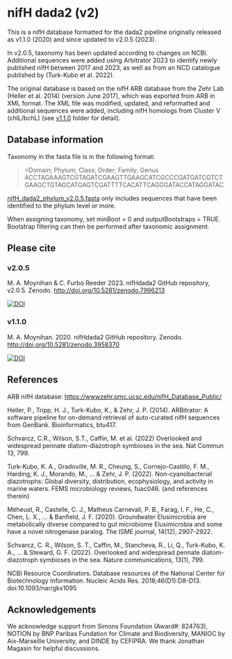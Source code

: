 # nifH dada2 (v2)
This is a nifH database formatted for the dada2 pipeline originally released as v1.1.0 (2020) and since updated to v2.0.5 (2023). 

In v2.0.5, taxonomy has been updated according to changes on NCBI. Additional sequences were added using Arbitrator 2023 to identify newly published nifH between 2017 and 2023, as well as from an NCD catalogue published by (Turk-Kubo et al. 2022).

The original database is based on the nifH ARB database from the Zehr Lab (Heller et al. 2014) (version June 2017), which was exported from ARB in XML format. The XML file was modified, updated, and reformatted and additional sequences were added, including nifH homologs from Cluster V (chlL/bchL)  (see [v1.1.0](https://github.com/moyn413/nifHdada2/tree/master/v1.1.0/Documentation) folder for detail). 


## Database information

Taxonomy in the fasta file is in the following format:

> \>Domain; Phylum; Class; Order; Family; Genus
ACCTAGAAAGTCGTAGATCGAAGTTGAAGCATCGCCCGATGATCGTCTGAAGCTGTAGCATGAGTCGATTTTCACATTCAGGGATACCATAGGATAC

[nifH_dada2_phylum_v2.0.5.fasta](https://github.com/moyn413/nifHdada2/blob/master/nifH_dada2_phylum_v2.0.5.fasta) only includes sequences that have been identified to the phylum level or more. 

When assigning taxonomy, set minBoot = 0 and outputBootstraps = TRUE. Bootstrap filtering can then be performed after taxonomic assignment.


## Please cite

### v2.0.5
M. A. Moynihan & C. Furbo Reeder 2023. nifHdada2 GitHub repository, v2.0.5. Zenodo. http://doi.org/10.5281/zenodo.7996213

<a href="https://doi.org/10.5281/zenodo.7996213"><img src="https://zenodo.org/badge/DOI/10.5281/zenodo.7996213.svg" alt="DOI"></a>

### v1.1.0

M. A. Moynihan. 2020. nifHdada2 GitHub repository. Zenodo. http://doi.org/10.5281/zenodo.3958370

<a href="https://zenodo.org/badge/latestdoi/281839441"><img src="https://zenodo.org/badge/281839441.svg" alt="DOI"></a>

## References

ARB nifH database: https://wwwzehr.pmc.ucsc.edu/nifH_Database_Public/

Heller, P., Tripp, H. J., Turk-Kubo, K., & Zehr, J. P. (2014). ARBitrator: A software pipeline for on-demand retrieval of auto-curated nifH sequences from GenBank. Bioinformatics, btu417.

Schvarcz, C.R., Wilson, S.T., Caffin, M. et al. (2022) Overlooked and widespread pennate diatom-diazotroph symbioses in the sea. Nat Commun 13, 799.

Turk-Kubo, K. A., Gradoville, M. R., Cheung, S., Cornejo-Castillo, F. M., Harding, K. J., Morando, M., ... & Zehr, J. P. (2022). Non-cyanobacterial diazotrophs: Global diversity, distribution, ecophysiology, and activity in marine waters. FEMS microbiology reviews, fuac046. (and references therein)

Méheust, R., Castelle, C. J., Matheus Carnevali, P. B., Farag, I. F., He, C., Chen, L. X., ... & Banfield, J. F. (2020). Groundwater Elusimicrobia are metabolically diverse compared to gut microbiome Elusimicrobia and some have a novel nitrogenase paralog. The ISME journal, 14(12), 2907-2922.

Schvarcz, C. R., Wilson, S. T., Caffin, M., Stancheva, R., Li, Q., Turk-Kubo, K. A., ... & Steward, G. F. (2022). Overlooked and widespread pennate diatom-diazotroph symbioses in the sea. Nature communications, 13(1), 799.

NCBI Resource Coordinators. Database resources of the National Center for Biotechnology Information. Nucleic Acids Res. 2018;46(D1):D8-D13. doi:10.1093/nar/gkx1095


## Acknowledgements 
We acknowledge support from Simons Foundation (Award#: 824763), NOTION by BNP Paribas Fundation for Climate and Biodiversity, MANIOC by Aix-Marseille University, and DINDE by CEFIPRA. We thank Jonathan Magasin for helpful discussions.

